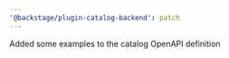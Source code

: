 ```yaml
---
'@backstage/plugin-catalog-backend': patch
---
```


Added some examples to the catalog OpenAPI definition
